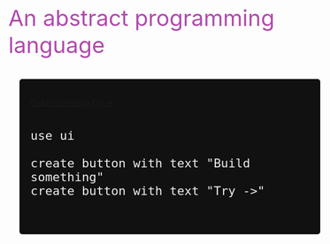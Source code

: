 <!-- _coverpage.md -->

<div style="height:150px"></div>
<span style="font-size: 40px;color:#b14aad">An abstract programming language
</span>

<br>

<br>

<center style="width: 100%;">

<div style="background: #111111;width:600px;max-width:100%;text-align:left;padding:20px;margin:20px;border-radius:5px; display: block;">
	

<a href="#chapters/GUIDES" class="btn-primary">Build something</a> <a href="/run" target="_blank" style="color: var(--theme-color)" class="btn">Try -></a>


<pre>
	<code class="lang-puzzle" style="font-size:22px !important;color:#EEEEEE">
use ui

create button with text "Build something"
create button with text "Try ->"
</code>
	</pre>
</div>
</center>
